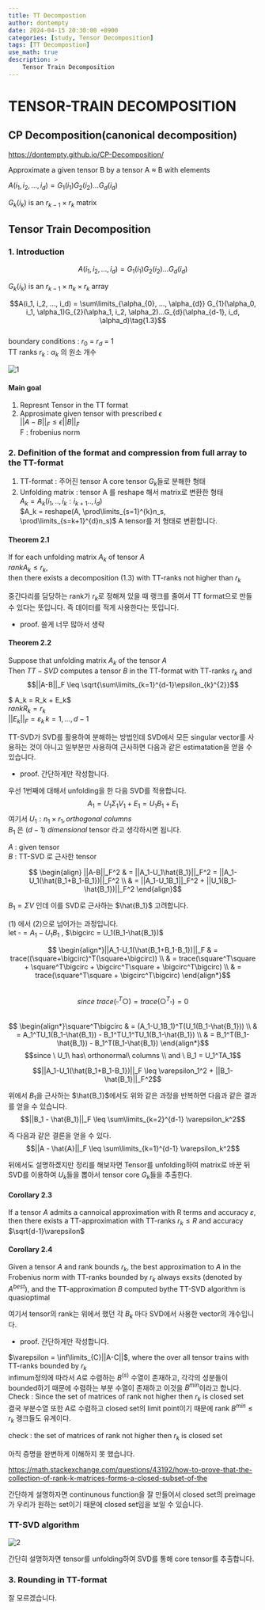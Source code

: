 ```yaml
---
title: TT Decompostion
author: dontempty
date: 2024-04-15 20:30:00 +0900
categories: [study, Tensor Decomposition]
tags: [TT Decompostion]
use_math: true
description: >
    Tensor Train Decomposition
---
```



# TENSOR-TRAIN DECOMPOSITION

## CP Decomposition(canonical decomposition)

<https://dontempty.github.io/CP-Decomposition/>

Approximate a given tensor B by a tensor A $\approx$ B with elements  

$A(i_1, i_2, ..., i_d) = G_{1}(i_1)G_{2}(i_2)...G_{d}(i_d)$  

$G_k(i_k)$ is an $r_{k-1} \times r_{k}$ matrix

## Tensor Train Decomposition

### 1. Introduction
$$A(i_1, i_2, ..., i_d) = G_{1}(i_1)G_{2}(i_2)...G_{d}(i_d)\tag{1.2}$$  

$G_k(i_k)$ is an $r_{k-1} \times n_{k} \times r_{k}$ array  

$$A(i_1, i_2, ..., i_d) = \sum\limits_{\alpha_{0}, ..., \alpha_{d}} G_{1}(\alpha_0, i_1, \alpha_1)G_{2}(\alpha_1, i_2, \alpha_2)...G_{d}(\alpha_{d-1}, i_d, \alpha_d)\tag{1.3}$$  
boundary conditions : $r_0$ = $r_d$ = 1  
TT ranks $r_k$ : $\alpha_{k}$ 의 원소 개수

![1](https://github.com/dontempty/dontempty.github.io/assets/155451345/36bd4f8a-b31f-436a-a559-cc43f065c1b4)

#### Main goal

1. Represnt Tensor in the TT format  
2. Approsimate given tensor with prescribed $\epsilon$  
     $||A-B||_F \leq \epsilon ||B||_F$  
     F : frobenius norm

### 2. Definition of the format and compression from full array to the TT-format

1. TT-format : 주어진 tensor A core tensor $G_k$들로 분해한 형태  
2. Unfolding matrix : tensor A 를 reshape 해서 matrix로 변환한 형태  
    $A_{k} = A_{k}(i_1, .., i_k : i_{k+1} .., i_d)$  
    $A_k = reshape(A, \prod\limits_{s=1}^{k}n_s, \prod\limits_{s=k+1}^{d}n_s)$ A tensor를 저 형태로 변환합니다.

#### Theorem 2.1
If for each unfolding matrix $A_k$ of tensor $A$  
$rank A_k \leq r_k$,  
then there exists a decomposition (1.3) with TT-ranks not higher than $r_k$

중간다리를 담당하는 rank가 $r_k$로 정해져 있을 때 랭크를 줄여서 TT format으로 만들수 있다는 뜻입니다. 즉 데이터를 적게 사용한다는 뜻입니다.

* proof. 쓸게 너무 많아서 생략

#### Theorem 2.2
Suppose that unfolding matrix $A_k$ of the tensor $A$  
Then  $TT-SVD$ computes a tensor $B$ in the TT-format with TT-ranks $r_k$ and  
$$||A-B||_F \leq \sqrt{\sum\limits_{k=1}^{d-1}\epsilon_{k}^{2}}$$ 

$ A_k = R_k + E_k$  
$rank R_k = r_k$  
$||E_k||_F = \varepsilon_k\, k = 1, ..., d-1$

TT-SVD가 SVD를 활용하여 분해하는 방법인데 SVD에서 모든 singular vector를 사용하는 것이 아니고 일부분만 사용하여 근사하면 다음과 같은 estimatation을 얻을 수 있습니다. 

* proof. 간단하게만 작성합니다.  

우선 1번째에 대해서 unfolding을 한 다음 SVD를 적용합니다.
$$A_1 = U_1 \Sigma_1 V_1 + E_1 = U_1 B_1 + E_1$$
여기서 $U_1: n_1 \times r_1, orthogonal\ columns$  
$B_1$ 은 $(d-1)\  dimensional$ tensor 라고 생각하시면 됩니다. 

$A$ : given tensor  
$B$ : TT-SVD 로 근사한 tensor

$$
\begin{align}
||A-B||_F^2 & = ||A_1-U_1\hat{B_1}||_F^2 = ||A_1-U_1(\hat{B_1+B_1-B_1})||_F^2 \\
 & = ||A_1-U_1B_1||_F^2 + ||U_1(B_1-\hat{B_1})||_F^2
\end{align}$$

$B_1 = \Sigma V$ 인데 이를 SVD로 근사하는 $\hat{B_1}$ 고려합니다.  

(1) 에서 (2)으로 넘어가는 과정입니다.  
let $\square = A_1-U_1B_1$ , $\bigcirc = U_1(B_1-\hat{B_1})$

$$
\begin{align*}||A_1-U_1(\hat{B_1+B_1-B_1})||_F & = trace((\square+\bigcirc)^T(\square+\bigcirc)) \\
& = trace(\square^T\square + \square^T\bigcirc + \bigcirc^T\square + \bigcirc^T\bigcirc) \\
& = trace(\square^T\square + \bigcirc^T\bigcirc)
\end{align*}$$  
$$since\ trace(\square^T\bigcirc) = trace(\bigcirc^T\square) = 0$$  
$$
\begin{align*}\square^T\bigcirc & = (A_1-U_1B_1)^T(U_1(B_1-\hat{B_1})) \\
& = A_1^TU_1(B_1-\hat{B_1}) - B_1^TU_1^TU_1(B_1-\hat{B_1}) \\
& = B_1^T(B_1-\hat{B_1}) - B_1^T(B_1-\hat{B_1}) 
\end{align*}$$
$$since \ U_1\ has\ orthonormal\ columns \\  and \ B_1 = U_1^TA_1$$

$$||A_1-U_1(\hat{B_1+B_1-B_1})||_F \leq \varepsilon_1^2 + ||B_1-\hat{B_1}||_F^2$$

위에서 $B_1$을 근사하는 $\hat{B_1}$에서도 위와 같은 과정을 반복하면 다음과 같은 결과를 얻을 수 있습니다.  
$$||B_1 - \hat{B_1}||_F \leq \sum\limits_{k=2}^{d-1} \varepsilon_k^2$$

즉 다음과 같은 결론을 얻을 수 있다.  
$$||A - \hat{A}||_F \leq \sum\limits_{k=1}^{d-1} \varepsilon_k^2$$

뒤에서도 설명하곘지만 정리를 해보자면 Tensor를 unfolding하여 matrix로 바꾼 뒤 SVD를 이용하여 $U_k$들을 뽑아서 tensor core $G_k$들을 추출한다.

#### Corollary 2.3
If a tensor $A$ admits a cannoical approximation with R terms and accuracy $\varepsilon$, then there exists a TT-approximation with TT-ranks $r_k \leq R$ and accuracy $\sqrt{d-1}\varepsilon$

#### Corollary 2.4
Given a tensor $A$ and rank bounds $r_k$, the best approximation to $A$ in the Frobenius norm with TT-ranks bounded by $r_k$ always exsits (denoted by $A^{best}$), and the TT-approximation $B$ computed bythe TT-SVD algorithm is quasioptimal  

여기서 tensor의 rank는 위에서 했던 각 $B_k$ 마다 SVD에서 사용한 vector의 개수입니다.  
* proof. 간단하게만 작성합니다.

$\varepsilon = \inf\limits_{C}||A-C||$,  where the over all tensor trains with TT-ranks bounded by $r_k$  
infimum정의에 따라서 $A$로 수렴하는 $B^{(s)}$ 수열이 존재하고, 각각의 성분들이 bounded하기 때문에 수렴하는 부분 수열이 존재하고 이것을 $B^{min}$이라고 합니다.  
Check : Since the set of matrices of rank not higher then $r_k$ is closed set   
 결국 부분수열 또한 $A$로 수렴하고 closed set의 limit point이기 때문에 rank $B^{min} \leq r_k$ 랭크들도 유계이다.

 check : the set of matrices of rank not higher then $r_k$ is closed set

아직 증명을 완변하게 이해하지 못 했습니다.

<https://math.stackexchange.com/questions/43192/how-to-prove-that-the-collection-of-rank-k-matrices-forms-a-closed-subset-of-the>  

간단하게 설명하자면 continunous function을 잘 만들어서 closed set의 preimage가 우리가 원하는 set이기 때문에 closed set임을 보일 수 있습니다.

### TT-SVD algorithm
![2](https://github.com/dontempty/dontempty.github.io/assets/155451345/ccc4148f-45e9-47b2-95d0-1b8dbfc5f150)

간단히 설명하자면 tensor를 unfolding하여 SVD를 통해 core tensor를 추출합니다.

### 3. Rounding in TT-format

잘 모르겠습니다.
